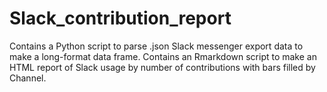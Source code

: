 # Slack_contribution_report
Contains a Python script to parse .json Slack messenger export data to make a long-format data frame. Contains an Rmarkdown script to make an HTML report of Slack usage by number of contributions with bars filled by Channel.
